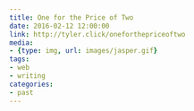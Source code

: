 ```yaml
---
title: One for the Price of Two
date: 2016-02-12 12:00:00
link: http://tyler.click/oneforthepriceoftwo
media:
- {type: img, url: images/jasper.gif}
tags:
- web
- writing
categories:
- past
---
```

